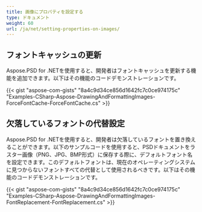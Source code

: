 ```yaml
---
title: 画像にプロパティを設定する
type: ドキュメント
weight: 60
url: /ja/net/setting-properties-on-images/
---
```


## **フォントキャッシュの更新**
Aspose.PSD for .NETを使用すると、開発者はフォントキャッシュを更新する機能を追加できます。以下はその機能のコードデモンストレーションです。

{{< gist "aspose-com-gists" "8a4c9d34ce856d1642fc7c0ce974175c" "Examples-CSharp-Aspose-DrawingAndFormattingImages-ForceFontCache-ForceFontCache.cs" >}}

## **欠落しているフォントの代替設定**
Aspose.PSD for .NETを使用すると、開発者は欠落しているフォントを置き換えることができます。以下のサンプルコードを使用すると、PSDドキュメントをラスター画像（PNG、JPG、BMP形式）に保存する際に、デフォルトフォント名を設定できます。このデフォルトフォントは、現在のオペレーティングシステムに見つからないフォントすべての代替として使用されるべきです。以下はその機能のコードデモンストレーションです。

{{< gist "aspose-com-gists" "8a4c9d34ce856d1642fc7c0ce974175c" "Examples-CSharp-Aspose-DrawingAndFormattingImages-FontReplacement-FontReplacement.cs" >}}
